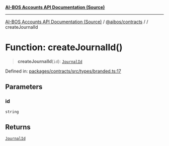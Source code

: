 [**AI-BOS Accounts API Documentation (Source)**](../../../README.md)

***

[AI-BOS Accounts API Documentation (Source)](../../../README.md) / [@aibos/contracts](../README.md) / [](../README.md) / createJournalId

# Function: createJournalId()

> **createJournalId**(`id`): [`JournalId`](../type-aliases/JournalId.md)

Defined in: [packages/contracts/src/types/branded.ts:17](https://github.com/pohlai88/accounts/blob/48103fb36d28b2b9bfb33472b6de2f719773cde9/packages/contracts/src/types/branded.ts#L17)

## Parameters

### id

`string`

## Returns

[`JournalId`](../type-aliases/JournalId.md)
